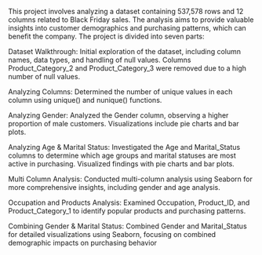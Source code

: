 This project involves analyzing a dataset containing 537,578 rows and 12 columns related to Black Friday sales. The analysis aims to provide valuable insights into customer demographics and purchasing patterns, which can benefit the company. The project is divided into seven parts:

Dataset Walkthrough: Initial exploration of the dataset, including column names, data types, and handling of null values. Columns Product_Category_2 and Product_Category_3 were removed due to a high number of null values.

Analyzing Columns: Determined the number of unique values in each column using unique() and nunique() functions.

Analyzing Gender: Analyzed the Gender column, observing a higher proportion of male customers. Visualizations include pie charts and bar plots.

Analyzing Age & Marital Status: Investigated the Age and Marital_Status columns to determine which age groups and marital statuses are most active in purchasing. Visualized findings with pie charts and bar plots.

Multi Column Analysis: Conducted multi-column analysis using Seaborn for more comprehensive insights, including gender and age analysis.

Occupation and Products Analysis: Examined Occupation, Product_ID, and Product_Category_1 to identify popular products and purchasing patterns.

Combining Gender & Marital Status: Combined Gender and Marital_Status for detailed visualizations using Seaborn, focusing on combined demographic impacts on purchasing behavior
